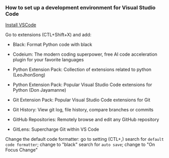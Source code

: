 ### How to set up a development environment for Visual Studio Code

[Install VSCode][vscode]

[vscode]: https://code.visualstudio.com/docs/setup/linux

Go to extensions (CTL+Shift+X) and add:

- Black:
  Format Python code with black

- Codeium:
  The modern coding superpower, free AI code acceleration plugin for your favorite languages

- Python Extension Pack:
  Collection of extensions related to python (LeoJhonSong)
- Python Extension Pack:
  Popular Visual Studio Code extensions for Python (Don Jayamanne)
- Git Extension Pack:
  Popular Visual Studio Code extensions for Git
- Git History:
  View git log, file history, compare branches or commits
- GitHub Repositories:
  Remotely browse and edit any GitHub repository
- GitLens:
  Supercharge Git within VS Code

Change the default code formatter:
go to setting (CTL+,)
search for `default code formatter`; change to "black"
search for `auto save`; change to "On Focus Change"

